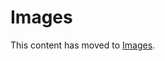 # Images

This content has moved to [Images](https://grafana.com/docs/grafana-cloud/monitor-infrastructure/kubernetes-monitoring/configuration/helm-chart-config/helm-chart/#images).

